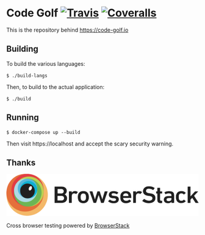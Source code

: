 # Code Golf [![Travis](https://travis-ci.org/JRaspass/code-golf.svg)](https://travis-ci.org/JRaspass/code-golf) [![Coveralls](https://coveralls.io/repos/github/JRaspass/code-golf/badge.svg)](https://coveralls.io/github/JRaspass/code-golf)

This is the repository behind https://code-golf.io

## Building

To build the various languages:

```
$ ./build-langs
```

Then, to build to the actual application:

```
$ ./build
```

## Running

```
$ docker-compose up --build
```

Then visit https://localhost and accept the scary security warning.

## Thanks

[![BrowserStack](browserstack.png)](https://www.browserstack.com)

Cross browser testing powered by [BrowserStack](https://www.browserstack.com)
